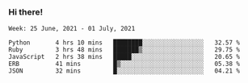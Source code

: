 ### Hi there!

<!--START_SECTION:waka-->
```text
Week: 25 June, 2021 - 01 July, 2021

Python       4 hrs 10 mins   ████████░░░░░░░░░░░░░░░░░   32.57 % 
Ruby         3 hrs 48 mins   ███████▒░░░░░░░░░░░░░░░░░   29.75 % 
JavaScript   2 hrs 38 mins   █████░░░░░░░░░░░░░░░░░░░░   20.65 % 
ERB          41 mins         █▒░░░░░░░░░░░░░░░░░░░░░░░   05.38 % 
JSON         32 mins         █░░░░░░░░░░░░░░░░░░░░░░░░   04.21 % 
```
<!--END_SECTION:waka-->
